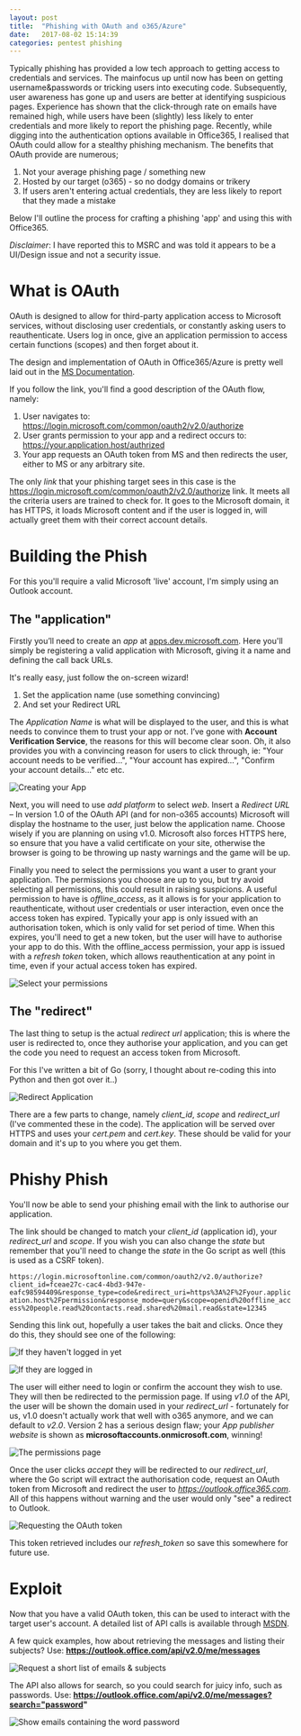 ```yaml
---
layout: post
title:  "Phishing with OAuth and o365/Azure"
date:   2017-08-02 15:14:39
categories: pentest phishing
---
```


Typically phishing has provided a low tech approach to getting access to credentials and services. The mainfocus up until now has been on getting username&passwords or tricking users into executing code. Subsequently, user awareness has gone up and users are better at identifying suspicious pages. Experience has shown that the click-through rate on emails have remained high, while users have been (slightly) less likely to enter credentials and more likely to report the phishing page. Recently, while digging into the authentication options available in Office365, I realised that OAuth could allow for a stealthy phishing mechanism. The benefits that OAuth provide are numerous;

1. Not your average phishing page / something new
2. Hosted by our target (o365) - so no dodgy domains or trikery
3. If users aren't entering actual credentials, they are less likely to report that they made a mistake

Below I'll outline the process for crafting a phishing 'app' and using this with Office365.

*Disclaimer*: I have reported this to MSRC and was told it appears to be a UI/Design issue and not a security issue.

# What is OAuth

OAuth is designed to allow for third-party application access to Microsoft services, without disclosing user credentials, or constantly asking users to reauthenticate. Users log in once, give an application permission to access certain functions (scopes) and then forget about it.

The design and implementation of OAuth in Office365/Azure is pretty well laid out in the [MS Documentation](https://docs.microsoft.com/en-us/azure/active-directory/develop/active-directory-v2-protocols-oauth-code).

If you follow the link, you'll find a good description of the OAuth flow, namely:

1. User navigates to: https://login.microsoft.com/common/oauth2/v2.0/authorize
2. User grants permission to your app and a redirect occurs to: https://your.application.host/authrized
3. Your app requests an OAuth token from MS and then redirects the user, either to MS or any arbitrary site.

The only *link* that your phishing target sees in this case is the https://login.microsoft.com/common/oauth2/v2.0/authorize link. It meets all the criteria users are trained to check for. It goes to the Microsoft domain, it has HTTPS, it loads Microsoft content and if the user is logged in, will actually greet them with their correct account details.

# Building the Phish

For this you'll require a valid Microsoft 'live' account, I'm simply using an Outlook account.

## The "application"

Firstly you’ll need to create an *app* at [apps.dev.microsoft.com](https://apps.dev.microsoft.com). Here you'll simply be registering a valid application with Microsoft, giving it a name and defining the call back URLs.

It's really easy, just follow the on-screen wizard!

1. Set the application name (use something convincing)
2. And set your Redirect URL

The *Application Name*  is what will be displayed to the user, and this is what needs to convince them to trust your app or not. I’ve gone with **Account Verification Service**, the reasons for this will become clear soon. Oh, it also provides you with a convincing reason for users to click through, ie: "Your account needs to be verified...", "Your account has expired...", "Confirm your account details..." etc etc.

![Creating your App](/assets/oauth_phishing_create_app.png)

Next, you will need to use *add platform* to select *web*. Insert a *Redirect URL* – In version 1.0 of the OAuth API (and for non-o365 accounts) Microsoft will display the hostname to the user, just below the application name. Choose wisely if you are planning on using v1.0. Microsoft also forces HTTPS here, so ensure that you have a valid certificate on your site, otherwise the browser is going to be throwing up nasty warnings and the game will be up.

Finally you need to select the permissions you want a user to grant your application. The permissions you choose are up to you, but try avoid selecting all permissions, this could result in raising suspicions. A useful permission to have is *offline_access*, as it allows is for your application to reauthenticate, without user credentials or user interaction, even once the access token has expired. Typically your app is only issued with an authorisation token, which is only valid for set period of time. When this expires, you'll need to get a new token, but the user will have to authorise your app to do this. With the offline_access permission, your app is issued with a *refresh token* token, which allows reauthentication at any point in time, even if your actual access token has expired.

![Select your permissions](/assets/oauth_phishing_select_permissions.png)

## The "redirect"

The last thing to setup is the actual *redirect url* application; this is where the user is redirected to, once they authorise your application, and you can get the code you need to request an access token from Microsoft.

For this I've written a bit of Go (sorry, I thought about re-coding this into Python and then got over it..)

![Redirect Application](https://gist.github.com/staaldraad/d4f8b6ed20adbf21e45835bb046d14ca)

There are a few parts to change, namely *client_id*, *scope* and *redirect_url* (I've commented these in the code). The application will be served over HTTPS and uses your *cert.pem* and *cert.key*. These should be valid for your domain and it's up to you where you get them.


# Phishy Phish

You'll now be able to send your phishing email with the link to authorise our application.

The link should be changed to match your *client_id* (application id), your *redirect_url* and *scope*. If you wish you can also change the *state* but remember that you'll need to change the *state* in the Go script as well (this is used as a CSRF token).

`https://login.microsoftonline.com/common/oauth2/v2.0/authorize?client_id=fceae27c-cac4-4bd3-947e-eafc98594409&response_type=code&redirect_uri=https%3A%2F%2Fyour.application.host%2Fpermission&response_mode=query&scope=openid%20offline_access%20people.read%20contacts.read.shared%20mail.read&state=12345`


Sending this link out, hopefully a user takes the bait and clicks. Once they do this, they should see one of the following:

![If they haven't logged in yet](/assets/oauth_phishing_login_page_2.png)

![If they are logged in](/assets/oauth_phishing_login_page.png)

The user will either need to login or confirm the account they wish to use. They will then be redirected to the permission page. If using *v1.0* of the API, the user will be shown the domain used in your *redirect_url* - fortunately for us, v1.0 doesn't actually work that well with o365 anymore, and we can default to *v2.0*. Version 2 has a serious design flaw; your *App publisher website* is shown as **microsoftaccounts.onmicrosoft.com**, winning!

![The permissions page](/assets/oauth_phishing_permission.png)

Once the user clicks *accept* they will be redirected to our *redirect_url*, where the Go script will extract the authorisation code, request an OAuth token from Microsoft and redirect the user to *https://outlook.office365.com*. All of this happens without warning and the user would only "see" a redirect to Outlook.

![Requesting the OAuth token](/assets/oauth_phishing_request_token.png)

This token retrieved includes our *refresh_token* so save this somewhere for future use.

# Exploit

Now that you have a valid OAuth token, this can be used to interact with the target user's account. A detailed list of API calls is available through [MSDN](https://msdn.microsoft.com/en-us/office/office365/api/mail-rest-operations).

A few quick examples, how about retrieving the messages and listing their subjects? Use: **https://outlook.office.com/api/v2.0/me/messages**

![Request a short list of emails & subjects](/assets/oauth_phishing_interact_with_mail.png)

The API also allows for search, so you could search for juicy info, such as passwords. Use: **https://outlook.office.com/api/v2.0/me/messages?search="password"**

![Show emails containing the word *password*](/assets/oauth_phishing_interact_with_mail2.png)
